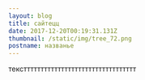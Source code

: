```yaml
---
layout: blog
title: сайтецц
date: 2017-12-20T00:19:31.131Z
thumbnail: /static/img/tree_72.png
postname: названье
---
```

тексттттттттттттттттттттттттттттттттт
